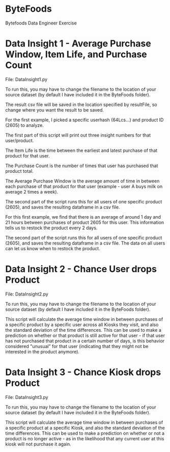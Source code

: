 # ByteFoods
Bytefoods Data Engineer Exercise

# Data Insight 1 - Average Purchase Window, Item Life, and Purchase Count

File: DataInsight1.py


To run this, you may have to change the filename to the location of your source dataset (by default I have included it in the ByteFoods folder).

The result csv file will be saved in the location specified by resultFile, so change where you want the result to be saved.


For the first example, I picked a specific userhash (64Lcs...) and product ID (2605) to analyze.

The first part of this script will print out three insight numbers for that user/product.


The Item Life is the time between the earliest and latest purchase of that product for that user.

The Purchase Count is the number of times that user has purchased that product total.

The Average Purchase Window is the average amount of time in between each purchase of that product for that user (example - user A buys milk on average 2 times a week).

The second part of the script runs this for all users of one specific product (2605), and saves the resulting dataframe in a csv file.



For this first example, we find that there is an average of around 1 day and 21 hours between purchases of product 2605 for this user.  This information tells us to restock the product every 2 days.

The second part of the script runs this for all users of one specific product (2605), and saves the resulting dataframe in a csv file.  The data on all users can let us know when to restock the product.


# Data Insight 2 - Chance User drops Product

File: DataInsight2.py

To run this, you may have to change the filename to the location of your source dataset (by default I have included it in the ByteFoods folder).

This script will calculate the average time window in between purchases of a specific product by a specific user across all Kiosks they visit, and also the standard deviation of the time differences.
This can be used to make a prediction on whether or that product is still active for that user - if that user has not purchased that product in a certain number of days, is this behavior considered "unusual" for that user (indicating that they might not be interested in the product anymore).



# Data Insight 3 - Chance Kiosk drops Product

File: DataInsight3.py

To run this, you may have to change the filename to the location of your source dataset (by default I have included it in the ByteFoods folder).

This script will calculate the average time window in between purchases of a specific product at a specific Kiosk, and also the standard deviation of the time differences.
This can be used to make a prediction on whether or not a product is no longer active - as in the likelihood that any current user at this kiosk will not purchase it again.
